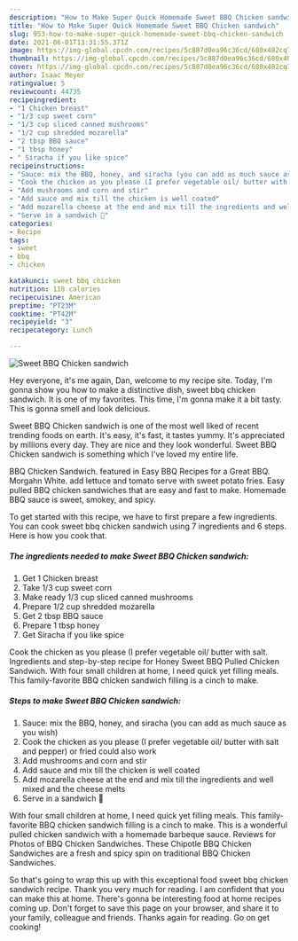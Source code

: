 ```yaml
---
description: "How to Make Super Quick Homemade Sweet BBQ Chicken sandwich"
title: "How to Make Super Quick Homemade Sweet BBQ Chicken sandwich"
slug: 953-how-to-make-super-quick-homemade-sweet-bbq-chicken-sandwich
date: 2021-06-01T13:31:55.371Z
image: https://img-global.cpcdn.com/recipes/5c887d0ea96c36cd/680x482cq70/sweet-bbq-chicken-sandwich-recipe-main-photo.jpg
thumbnail: https://img-global.cpcdn.com/recipes/5c887d0ea96c36cd/680x482cq70/sweet-bbq-chicken-sandwich-recipe-main-photo.jpg
cover: https://img-global.cpcdn.com/recipes/5c887d0ea96c36cd/680x482cq70/sweet-bbq-chicken-sandwich-recipe-main-photo.jpg
author: Isaac Meyer
ratingvalue: 5
reviewcount: 44735
recipeingredient:
- "1 Chicken breast"
- "1/3 cup sweet corn"
- "1/3 cup sliced canned mushrooms"
- "1/2 cup shredded mozarella"
- "2 tbsp BBQ sauce"
- "1 tbsp honey"
- " Siracha if you like spice"
recipeinstructions:
- "Sauce: mix the BBQ, honey, and siracha (you can add as much sauce as you wish)"
- "Cook the chicken as you please (I prefer vegetable oil/ butter with salt and pepper) or fried could also work"
- "Add mushrooms and corn and stir"
- "Add sauce and mix till the chicken is well coated"
- "Add mozarella cheese at the end and mix till the ingredients and well mixed and the cheese melts"
- "Serve in a sandwich 🥖"
categories:
- Recipe
tags:
- sweet
- bbq
- chicken

katakunci: sweet bbq chicken 
nutrition: 118 calories
recipecuisine: American
preptime: "PT23M"
cooktime: "PT42M"
recipeyield: "3"
recipecategory: Lunch

---
```



![Sweet BBQ Chicken sandwich](https://img-global.cpcdn.com/recipes/5c887d0ea96c36cd/680x482cq70/sweet-bbq-chicken-sandwich-recipe-main-photo.jpg)

Hey everyone, it's me again, Dan, welcome to my recipe site. Today, I'm gonna show you how to make a distinctive dish, sweet bbq chicken sandwich. It is one of my favorites. This time, I'm gonna make it a bit tasty. This is gonna smell and look delicious.

Sweet BBQ Chicken sandwich is one of the most well liked of recent trending foods on earth. It's easy, it's fast, it tastes yummy. It's appreciated by millions every day. They are nice and they look wonderful. Sweet BBQ Chicken sandwich is something which I've loved my entire life.

BBQ Chicken Sandwich. featured in Easy BBQ Recipes for a Great BBQ. Morgahn White. add lettuce and tomato serve with sweet potato fries. Easy pulled BBQ chicken sandwiches that are easy and fast to make. Homemade BBQ sauce is sweet, smokey, and spicy.


To get started with this recipe, we have to first prepare a few ingredients. You can cook sweet bbq chicken sandwich using 7 ingredients and 6 steps. Here is how you cook that.

<!--inarticleads1-->

##### The ingredients needed to make Sweet BBQ Chicken sandwich:

1. Get 1 Chicken breast
1. Take 1/3 cup sweet corn
1. Make ready 1/3 cup sliced canned mushrooms
1. Prepare 1/2 cup shredded mozarella
1. Get 2 tbsp BBQ sauce
1. Prepare 1 tbsp honey
1. Get  Siracha if you like spice


Cook the chicken as you please (I prefer vegetable oil/ butter with salt. Ingredients and step-by-step recipe for Honey Sweet BBQ Pulled Chicken Sandwich. With four small children at home, I need quick yet filling meals. This family-favorite BBQ chicken sandwich filling is a cinch to make. 

<!--inarticleads2-->

##### Steps to make Sweet BBQ Chicken sandwich:

1. Sauce: mix the BBQ, honey, and siracha (you can add as much sauce as you wish)
1. Cook the chicken as you please (I prefer vegetable oil/ butter with salt and pepper) or fried could also work
1. Add mushrooms and corn and stir
1. Add sauce and mix till the chicken is well coated
1. Add mozarella cheese at the end and mix till the ingredients and well mixed and the cheese melts
1. Serve in a sandwich 🥖


With four small children at home, I need quick yet filling meals. This family-favorite BBQ chicken sandwich filling is a cinch to make. This is a wonderful pulled chicken sandwich with a homemade barbeque sauce. Reviews for Photos of BBQ Chicken Sandwiches. These Chipotle BBQ Chicken Sandwiches are a fresh and spicy spin on traditional BBQ Chicken Sandwiches. 

So that's going to wrap this up with this exceptional food sweet bbq chicken sandwich recipe. Thank you very much for reading. I am confident that you can make this at home. There's gonna be interesting food at home recipes coming up. Don't forget to save this page on your browser, and share it to your family, colleague and friends. Thanks again for reading. Go on get cooking!
